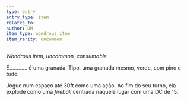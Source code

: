 ```yaml
---
type: entry
entry_type: item
relates_to: 
author: DM
item_type: wondrous item
item_rarity: uncommon
---
```

*Wondrous item, uncommon, consumable*

É............ é uma granada. Tipo, uma granada mesmo, verde, com pino e tudo.

Jogue num espaço até 30ft como uma ação. Ao fim do seu turno, ela explode como uma *fireball* centrada naquele lugar com uma DC de 15. 
